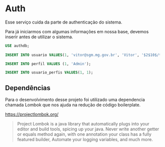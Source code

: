 # Auth

Esse serviço cuida da parte de authenticação do sistema.

Para já iniciarmos com algumas informações em nossa base, devemos inserir antes de utilizar o sistema.
```sql
USE authdb;
 
INSERT INTO usuario VALUES(1, 'vitor@sgm.mg.gov.br', 'Vitor', '$2$10$/t0pnzsn.8GFVbM6bACbZOoFMIJ8XaUWHlfCbUsaE9v4yhIa0cePK');

INSERT INTO perfil VALUES (1, 'Admin');

INSERT INTO usuario_perfis VALUES(1, 1);
```

## Dependências

Para o desenvolvimento desse projeto foi utilizado uma dependencia chamada Lombok que nos ajuda na redução de código boilerplate.

https://projectlombok.org/
>Project Lombok is a java library that automatically plugs into your editor and build tools, spicing up your java.
>Never write another getter or equals method again, with one annotation your class has a fully featured builder, Automate your logging variables, and much more.